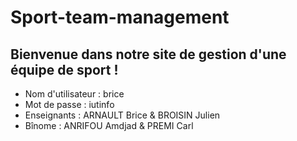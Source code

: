 # Sport-team-management

## Bienvenue dans notre site de gestion d'une équipe de sport !

* Nom d'utilisateur : brice
* Mot de passe : iutinfo
* Enseignants : ARNAULT Brice & BROISIN Julien
* Bînome : ANRIFOU Amdjad & PREMI Carl
